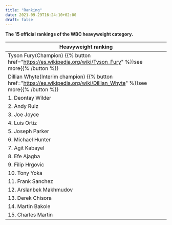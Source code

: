 ```yaml
---
title: "Ranking"
date: 2021-09-29T16:24:10+02:00
draft: false
---
```

**The 15 official rankings of the WBC heavyweight category.**

| Heavyweight ranking|
|--|
|Tyson Fury(Champion)  {{% button href="https://es.wikipedia.org/wiki/Tyson_Fury" %}}see more{{% /button %}}
Dillian Whyte(Interim champion) {{% button href="https://es.wikipedia.org/wiki/Dillian_Whyte" %}}see more{{% /button %}}|
|1. Deontay Wilder|  
|2. Andy Ruiz|  
|3. Joe Joyce|  
|4. Luis Ortiz|  
|5. Joseph Parker|  
|6. Michael Hunter|  
|7. Agit Kabayel|  
|8. Efe Ajagba|  
|9. Filip Hrgovic|  
|10. Tony Yoka|  
|11. Frank Sanchez|  
|12. Arslanbek Makhmudov|  
|13. Derek Chisora|  
|14. Martin Bakole|  
|15. Charles Martin|

